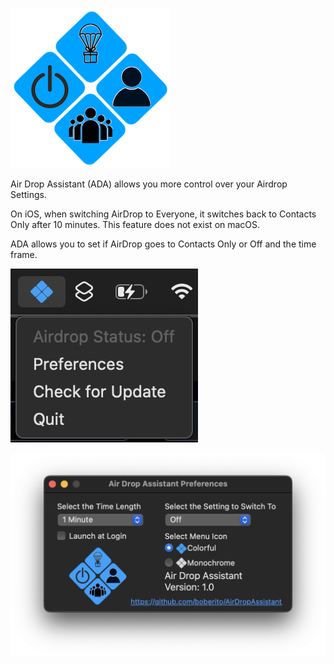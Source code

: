 ![icon](icon.png "ada icon")

Air Drop Assistant (ADA) allows you more control over your Airdrop Settings.

On iOS, when switching AirDrop to Everyone, it switches back to Contacts Only after 10 minutes. This feature does not exist on macOS.

ADA allows you to set if AirDrop goes to Contacts Only or Off and the time frame.

![adamenu](adamenu.png "ada menu")

![adaprefs](adaprefs.png "ada prefs")

